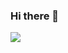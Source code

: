 ### Hi there 👋

<!--
**kulendu/kulendu** is a ✨ _special_ ✨ repository because its `README.md` (this file) appears on your GitHub profile.

-->
![](https://media.giphy.com/media/ksE9feSa2b4V2GYwY4/giphy.gif)
